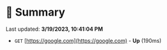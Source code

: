 # 📖 Summary
Last updated: **3/19/2023, 10:41:04 PM**

- `GET` [https://google.com](https://google.com) - **Up** (190ms)
